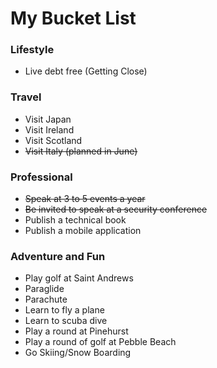 # My Bucket List

### Lifestyle

* Live debt free (Getting Close)


### Travel

* Visit Japan
* Visit Ireland
* Visit Scotland
* ~~Visit Italy (planned in June)~~

### Professional

* ~~Speak at 3 to 5 events a year~~
* ~~Be invited to speak at a security conference~~
* Publish a technical book
* Publish a mobile application

### Adventure and  Fun

* Play golf at Saint Andrews
* Paraglide
* Parachute
* Learn to fly a plane
* Learn to scuba dive
* Play a round at Pinehurst
* Play a round of golf at Pebble Beach
* Go Skiing/Snow Boarding
